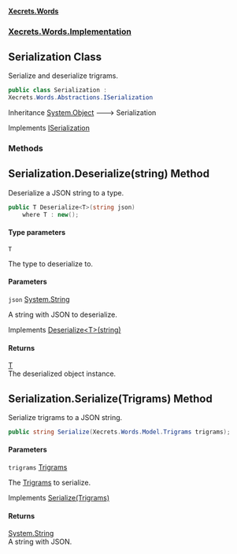 #### [Xecrets.Words](index.md 'index')
### [Xecrets.Words.Implementation](Xecrets.Words.Implementation.md 'Xecrets.Words.Implementation')

## Serialization Class

Serialize and deserialize trigrams.

```csharp
public class Serialization :
Xecrets.Words.Abstractions.ISerialization
```

Inheritance [System.Object](https://docs.microsoft.com/en-us/dotnet/api/System.Object 'System.Object') &#129106; Serialization

Implements [ISerialization](Xecrets.Words.Abstractions.md#Xecrets.Words.Abstractions.ISerialization 'Xecrets.Words.Abstractions.ISerialization')
### Methods

<a name='Xecrets.Words.Implementation.Serialization.Deserialize_T_(string)'></a>

## Serialization.Deserialize<T>(string) Method

Deserialize a JSON string to a type.

```csharp
public T Deserialize<T>(string json)
    where T : new();
```
#### Type parameters

<a name='Xecrets.Words.Implementation.Serialization.Deserialize_T_(string).T'></a>

`T`

The type to deserialize to.
#### Parameters

<a name='Xecrets.Words.Implementation.Serialization.Deserialize_T_(string).json'></a>

`json` [System.String](https://docs.microsoft.com/en-us/dotnet/api/System.String 'System.String')

A string with JSON to deserialize.

Implements [Deserialize&lt;T&gt;(string)](Xecrets.Words.Abstractions.md#Xecrets.Words.Abstractions.ISerialization.Deserialize_T_(string) 'Xecrets.Words.Abstractions.ISerialization.Deserialize<T>(string)')

#### Returns
[T](Xecrets.Words.Implementation.Serialization.md#Xecrets.Words.Implementation.Serialization.Deserialize_T_(string).T 'Xecrets.Words.Implementation.Serialization.Deserialize<T>(string).T')  
The deserialized object instance.

<a name='Xecrets.Words.Implementation.Serialization.Serialize(Xecrets.Words.Model.Trigrams)'></a>

## Serialization.Serialize(Trigrams) Method

Serialize trigrams to a JSON string.

```csharp
public string Serialize(Xecrets.Words.Model.Trigrams trigrams);
```
#### Parameters

<a name='Xecrets.Words.Implementation.Serialization.Serialize(Xecrets.Words.Model.Trigrams).trigrams'></a>

`trigrams` [Trigrams](Xecrets.Words.Model.Trigrams.md 'Xecrets.Words.Model.Trigrams')

The [Trigrams](Xecrets.Words.Model.Trigrams.md 'Xecrets.Words.Model.Trigrams') to serialize.

Implements [Serialize(Trigrams)](Xecrets.Words.Abstractions.md#Xecrets.Words.Abstractions.ISerialization.Serialize(Xecrets.Words.Model.Trigrams) 'Xecrets.Words.Abstractions.ISerialization.Serialize(Xecrets.Words.Model.Trigrams)')

#### Returns
[System.String](https://docs.microsoft.com/en-us/dotnet/api/System.String 'System.String')  
A string with JSON.